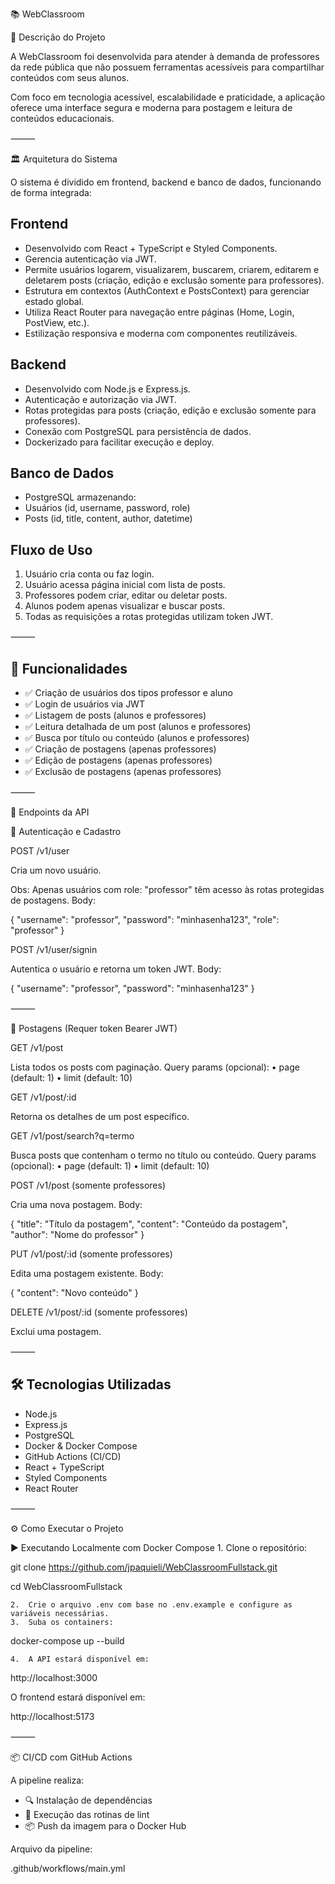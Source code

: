 📚 WebClassroom

📝 Descrição do Projeto

A WebClassroom foi desenvolvida para atender à demanda de professores da rede pública que não possuem ferramentas acessíveis para compartilhar conteúdos com seus alunos.

Com foco em tecnologia acessível, escalabilidade e praticidade, a aplicação oferece uma interface segura e moderna para postagem e leitura de conteúdos educacionais.

⸻

🏛️ Arquitetura do Sistema

O sistema é dividido em frontend, backend e banco de dados, funcionando de forma integrada:

## Frontend
- Desenvolvido com React + TypeScript e Styled Components.
- Gerencia autenticação via JWT.
- Permite usuários logarem, visualizarem, buscarem, criarem, editarem e deletarem posts (criação, edição e exclusão somente para professores).
- Estrutura em contextos (AuthContext e PostsContext) para gerenciar estado global.
- Utiliza React Router para navegação entre páginas (Home, Login, PostView, etc.).
- Estilização responsiva e moderna com componentes reutilizáveis.

## Backend
- Desenvolvido com Node.js e Express.js.
- Autenticação e autorização via JWT.
- Rotas protegidas para posts (criação, edição e exclusão somente para professores).
- Conexão com PostgreSQL para persistência de dados.
- Dockerizado para facilitar execução e deploy.

## Banco de Dados
- PostgreSQL armazenando:
- Usuários (id, username, password, role)
- Posts (id, title, content, author, datetime)

## Fluxo de Uso
1. Usuário cria conta ou faz login.
2. Usuário acessa página inicial com lista de posts.
3. Professores podem criar, editar ou deletar posts.
4. Alunos podem apenas visualizar e buscar posts.
5. Todas as requisições a rotas protegidas utilizam token JWT.

⸻

## 🚀 Funcionalidades
- ✅ Criação de usuários dos tipos professor e aluno
- ✅ Login de usuários via JWT
- ✅ Listagem de posts (alunos e professores)
- ✅ Leitura detalhada de um post (alunos e professores)
- ✅ Busca por título ou conteúdo (alunos e professores)
- ✅ Criação de postagens (apenas professores)
- ✅ Edição de postagens (apenas professores)
- ✅ Exclusão de postagens (apenas professores)

⸻

📡 Endpoints da API

👤 Autenticação e Cadastro

POST /v1/user

Cria um novo usuário.

Obs: Apenas usuários com role: "professor" têm acesso às rotas protegidas de postagens.
Body:

{
  "username": "professor",
  "password": "minhasenha123",
  "role": "professor"
}

POST /v1/user/signin

Autentica o usuário e retorna um token JWT.
Body:

{
  "username": "professor",
  "password": "minhasenha123"
}


⸻

📄 Postagens (Requer token Bearer JWT)

GET /v1/post

Lista todos os posts com paginação.
Query params (opcional):
	•	page (default: 1)
	•	limit (default: 10)

GET /v1/post/:id

Retorna os detalhes de um post específico.

GET /v1/post/search?q=termo

Busca posts que contenham o termo no título ou conteúdo.
Query params (opcional):
	•	page (default: 1)
	•	limit (default: 10)

POST /v1/post (somente professores)

Cria uma nova postagem.
Body:

{
  "title": "Título da postagem",
  "content": "Conteúdo da postagem",
  "author": "Nome do professor"
}

PUT /v1/post/:id (somente professores)

Edita uma postagem existente.
Body:

{
  "content": "Novo conteúdo"
}

DELETE /v1/post/:id (somente professores)

Exclui uma postagem.

⸻

## 🛠️ Tecnologias Utilizadas
- Node.js
- Express.js
- PostgreSQL
- Docker & Docker Compose
- GitHub Actions (CI/CD)
- React + TypeScript
- Styled Components
- React Router

⸻

⚙️ Como Executar o Projeto

▶️ Executando Localmente com Docker Compose
	1.	Clone o repositório:

git clone https://github.com/jpaquieli/WebClassroomFullstack.git

cd WebClassroomFullstack

	2.	Crie o arquivo .env com base no .env.example e configure as variáveis necessárias.
	3.	Suba os containers:

docker-compose up --build

	4.	A API estará disponível em:

http://localhost:3000

O frontend estará disponível em:

http://localhost:5173


⸻

📦 CI/CD com GitHub Actions

A pipeline realiza:
- 🔍 Instalação de dependências  
- 🧹 Execução das rotinas de lint   
- 📦 Push da imagem para o Docker Hub  

Arquivo da pipeline:

.github/workflows/main.yml
